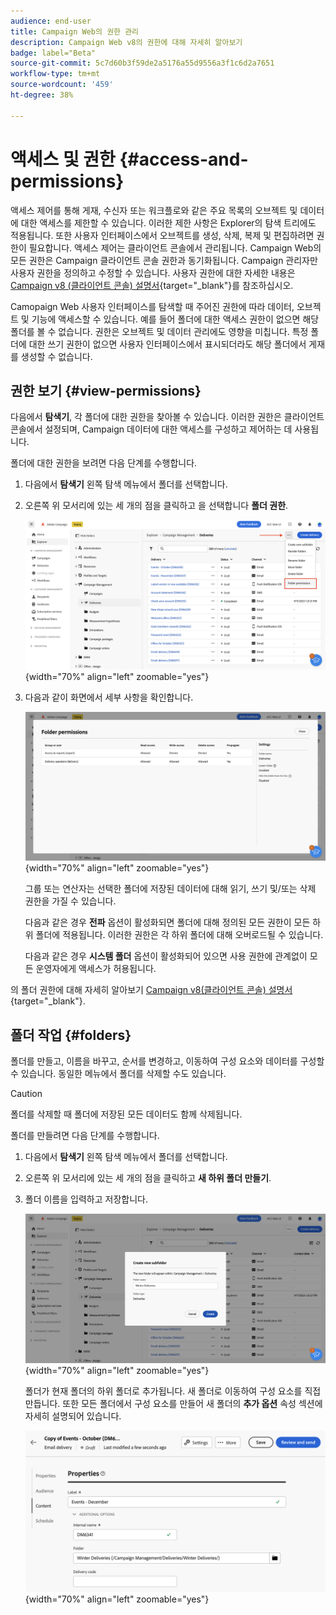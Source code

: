 ```yaml
---
audience: end-user
title: Campaign Web의 권한 관리
description: Campaign Web v8의 권한에 대해 자세히 알아보기
badge: label="Beta"
source-git-commit: 5c7d60b3f59de2a5176a55d9556a3f1c6d2a7651
workflow-type: tm+mt
source-wordcount: '459'
ht-degree: 38%

---
```



# 액세스 및 권한 {#access-and-permissions}

액세스 제어를 통해 게재, 수신자 또는 워크플로와 같은 주요 목록의 오브젝트 및 데이터에 대한 액세스를 제한할 수 있습니다. 이러한 제한 사항은 Explorer의 탐색 트리에도 적용됩니다. 또한 사용자 인터페이스에서 오브젝트를 생성, 삭제, 복제 및 편집하려면 권한이 필요합니다. 액세스 제어는 클라이언트 콘솔에서 관리됩니다. Campaign Web의 모든 권한은 Campaign 클라이언트 콘솔 권한과 동기화됩니다. Campaign 관리자만 사용자 권한을 정의하고 수정할 수 있습니다. 사용자 권한에 대한 자세한 내용은 [Campaign v8 (클라이언트 콘솔) 설명서](https://experienceleague.adobe.com/docs/campaign/campaign-v8/admin/permissions/gs-permissions.html){target="_blank"}를 참조하십시오.

Camopaign Web 사용자 인터페이스를 탐색할 때 주어진 권한에 따라 데이터, 오브젝트 및 기능에 액세스할 수 있습니다. 예를 들어 폴더에 대한 액세스 권한이 없으면 해당 폴더를 볼 수 없습니다. 권한은 오브젝트 및 데이터 관리에도 영향을 미칩니다. 특정 폴더에 대한 쓰기 권한이 없으면 사용자 인터페이스에서 표시되더라도 해당 폴더에서 게재를 생성할 수 없습니다.

## 권한 보기 {#view-permissions}

다음에서 **탐색기**, 각 폴더에 대한 권한을 찾아볼 수 있습니다. 이러한 권한은 클라이언트 콘솔에서 설정되며, Campaign 데이터에 대한 액세스를 구성하고 제어하는 데 사용됩니다.


폴더에 대한 권한을 보려면 다음 단계를 수행합니다.

1. 다음에서 **탐색기** 왼쪽 탐색 메뉴에서 폴더를 선택합니다.
1. 오른쪽 위 모서리에 있는 세 개의 점을 클릭하고 을 선택합니다 **폴더 권한**.

   ![](assets/permissions-view-menu.png){width="70%" align="left" zoomable="yes"}

1. 다음과 같이 화면에서 세부 사항을 확인합니다.

   ![](assets/permissions-view-screen.png){width="70%" align="left" zoomable="yes"}

   그룹 또는 연산자는 선택한 폴더에 저장된 데이터에 대해 읽기, 쓰기 및/또는 삭제 권한을 가질 수 있습니다.

   다음과 같은 경우 **전파** 옵션이 활성화되면 폴더에 대해 정의된 모든 권한이 모든 하위 폴더에 적용됩니다. 이러한 권한은 각 하위 폴더에 대해 오버로드될 수 있습니다.

   다음과 같은 경우 **시스템 폴더** 옵션이 활성화되어 있으면 사용 권한에 관계없이 모든 운영자에게 액세스가 허용됩니다.

의 폴더 권한에 대해 자세히 알아보기 [Campaign v8(클라이언트 콘솔) 설명서](https://experienceleague.adobe.com/docs/campaign/campaign-v8/admin/permissions/folder-permissions.html){target="_blank"}.


## 폴더 작업 {#folders}

폴더를 만들고, 이름을 바꾸고, 순서를 변경하고, 이동하여 구성 요소와 데이터를 구성할 수 있습니다. 동일한 메뉴에서 폴더를 삭제할 수도 있습니다.

>[!CAUTION]
>
>폴더를 삭제할 때 폴더에 저장된 모든 데이터도 함께 삭제됩니다.

폴더를 만들려면 다음 단계를 수행합니다.

1. 다음에서 **탐색기** 왼쪽 탐색 메뉴에서 폴더를 선택합니다.
1. 오른쪽 위 모서리에 있는 세 개의 점을 클릭하고 **새 하위 폴더 만들기**.
1. 폴더 이름을 입력하고 저장합니다.

   ![](assets/create-new-subfolder.png){width="70%" align="left" zoomable="yes"}

   폴더가 현재 폴더의 하위 폴더로 추가됩니다. 새 폴더로 이동하여 구성 요소를 직접 만듭니다. 또한 모든 폴더에서 구성 요소를 만들어 새 폴더의 **추가 옵션** 속성 섹션에 자세히 설명되어 있습니다.

   ![](assets/delivery-properties-folder.png){width="70%" align="left" zoomable="yes"}

